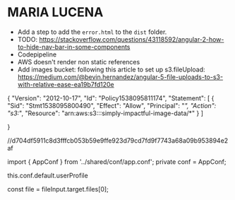 # MARIA LUCENA

- Add a step to add the `error.html` to the `dist` folder.
- TODO: https://stackoverflow.com/questions/43118592/angular-2-how-to-hide-nav-bar-in-some-components
- Codepipeline
- AWS doesn't render non static references 
- Add images bucket:
following this article to set up s3.fileUpload:
https://medium.com/@bevin.hernandez/angular-5-file-uploads-to-s3-with-relative-ease-ea19b7fd120e

{
    "Version": "2012-10-17",
    "Id": "Policy1538095811174",
    "Statement": [
        {
            "Sid": "Stmt1538095800490",
            "Effect": "Allow",
            "Principal": "*",
            "Action": "s3:*",
            "Resource": "arn:aws:s3:::simply-impactful-image-data/*"
        }
    ]
    
}

//d704df5911c8d3fffcb053b59e9ffe923d79cd7fd9f7743a68a09b953894e2af

import { AppConf } from '../shared/conf/app.conf';
private conf = AppConf;

this.conf.default.userProfile

const file = fileInput.target.files[0];